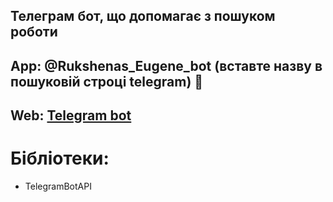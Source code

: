 ## Телеграм бот, що допомагає з пошуком роботи
## App: @Rukshenas_Eugene_bot (вставте назву в пошуковій строці telegram)  🙂 

## Web: [Telegram bot](https://web.telegram.org/z/#5343329640)


# Бібліотеки:
- TelegramBotAPI
